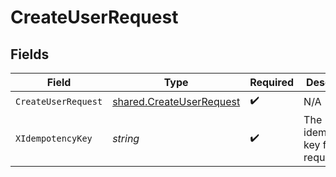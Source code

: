 # CreateUserRequest


## Fields

| Field                                                                | Type                                                                 | Required                                                             | Description                                                          | Example                                                              |
| -------------------------------------------------------------------- | -------------------------------------------------------------------- | -------------------------------------------------------------------- | -------------------------------------------------------------------- | -------------------------------------------------------------------- |
| `CreateUserRequest`                                                  | [shared.CreateUserRequest](../../models/shared/createuserrequest.md) | :heavy_check_mark:                                                   | N/A                                                                  |                                                                      |
| `XIdempotencyKey`                                                    | *string*                                                             | :heavy_check_mark:                                                   | The idempotency key for the request                                  | f1bbb856-fb17-11ed-be56-0242ac120002                                 |